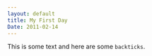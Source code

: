 ```yaml
---
layout: default
title: My First Day
Date: 2011-02-14
---
```


This is some text and here are some `backticks`.
